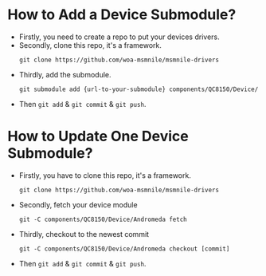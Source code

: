 # How to Add a Device Submodule?
- Firstly, you need to create a repo to put your devices drivers.
- Secondly, clone this repo, it's a framework.
  ```
  git clone https://github.com/woa-msmnile/msmnile-drivers
  ```
- Thirdly, add the submodule.
  ```
  git submodule add {url-to-your-submodule} components/QC8150/Device/
  ```
- Then `git add` & `git commit` & `git push`.

# How to Update One Device Submodule?
- Firstly, you have to clone this repo, it's a framework.
  ```
  git clone https://github.com/woa-msmnile/msmnile-drivers
  ```
- Secondly, fetch your device module
  ```
  git -C components/QC8150/Device/Andromeda fetch
  ```
- Thirdly, checkout to the newest commit
  ```
  git -C components/QC8150/Device/Andromeda checkout [commit]
  ```
- Then `git add` & `git commit` & `git push`.
